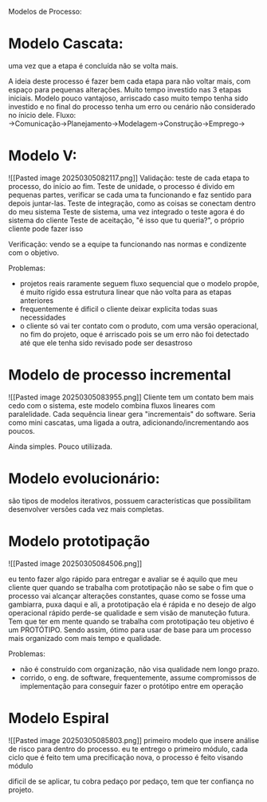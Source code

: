 Modelos de Processo:
# Modelo Cascata: 
uma vez que a etapa é concluída não se volta mais.

A ideia deste processo é fazer bem cada etapa para não voltar mais, com espaço para pequenas alterações.
Muito tempo investido nas 3 etapas iniciais.
Modelo pouco vantajoso, arriscado caso muito tempo tenha sido investido e no final do processo tenha um erro ou cenário não considerado no ínicio dele.
Fluxo:
→Comunicação→Planejamento→Modelagem→Construção→Emprego→
# Modelo V:
  ![[Pasted image 20250305082117.png]]
Validação: teste de cada etapa to processo, do início ao fim.
Teste de unidade, o processo é divido em pequenas partes, verificar se cada uma ta funcionando e faz sentido para depois juntar-las.
Teste de integração, como as coisas se conectam dentro do meu sistema
Teste de sistema, uma vez integrado o teste agora é do sistema do cliente
Teste de aceitação, "é isso que tu queria?", o próprio cliente pode fazer isso 

Verificação: vendo se a equipe ta funcionando nas normas e condizente com o objetivo.

Problemas: 
- projetos reais raramente seguem fluxo sequencial que o modelo propõe, é muito rígido essa estrutura linear que não volta para as etapas anteriores
- frequentemente é dificil o cliente deixar explicita todas suas necessidades
- o cliente só vai ter contato com o produto, com uma versão operacional, no fim do projeto, oque é arriscado pois se um erro não foi detectado até que ele tenha sido revisado pode ser desastroso

# Modelo de processo incremental
![[Pasted image 20250305083955.png]]
Cliente tem um contato bem mais cedo com o sistema, este modelo combina fluxos lineares com paralelidade. Cada sequência linear gera "incrementais" do software.
Seria como mini cascatas, uma ligada a outra, adicionando/incrementando aos poucos.

Ainda simples. Pouco utiliizada.

# Modelo evolucionário:
são tipos de modelos iterativos, possuem características que possibilitam desenvolver versões cada vez mais completas.

# Modelo prototipação
![[Pasted image 20250305084506.png]]

eu tento fazer algo rápido para entregar e avaliar se é aquilo que meu cliente quer
quando se trabalha com prototipação não se sabe o fim que o processo vai alcançar
alterações constantes, quase como se fosse uma gambiarra, puxa daqui e ali, a prototipação ela é rápida e no desejo de algo operacional rápido perde-se qualidade e sem visão de manuteção futura.
Tem que ter em mente quando se trabalha com prototipação teu objetivo é um PROTÓTIPO. Sendo assim, ótimo para usar de base para um processo mais organizado com mais tempo e qualidade.

Problemas:
- não é construído com organização, não visa qualidade nem longo prazo.
- corrido, o eng. de software, frequentemente, assume compromissos de implementação para conseguir fazer o protótipo entre em operação

# Modelo Espiral
![[Pasted image 20250305085803.png]]
primeiro modelo que insere análise de risco para dentro do processo.
eu te entrego o primeiro módulo, cada ciclo que é feito tem uma precificação nova, o processo é feito visando módulo

dificil de se aplicar, tu cobra pedaço por pedaço, tem que ter confiança no projeto. 